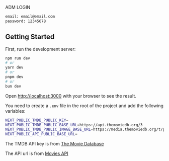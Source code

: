 ADM LOGIN

```bash
email: email@email.com
password: 12345678
```

## Getting Started

First, run the development server:

```bash
npm run dev
# or
yarn dev
# or
pnpm dev
# or
bun dev
```

Open [http://localhost:3000](http://localhost:3000) with your browser to see the result.

You need to create a `.env` file in the root of the project and add the following variables:

```bash
NEXT_PUBLIC_TMDB_PUBLIC_KEY=
NEXT_PUBLIC_TMDB_PUBLIC_BASE_URL=https://api.themoviedb.org/3
NEXT_PUBLIC_TMDB_PUBLIC_IMAGE_BASE_URL=https://media.themoviedb.org/t/p/w220_and_h330_bestv2
NEXT_PUBLIC_API_PUBLIC_BASE_URL=
```

The TMDB API key is from [The Movie Database](https://www.themoviedb.org/documentation/api)

The API url is from [Movies API](aaaa)
